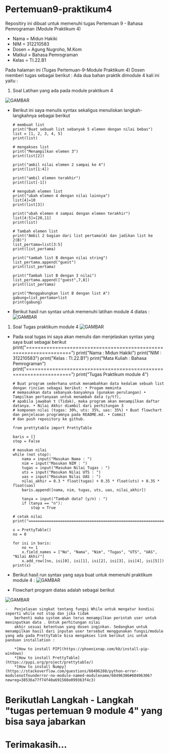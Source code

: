 
# Pertemuan9-praktikum4

Repositiry ini dibuat untuk memenuhi tugas Pertemuan 9 - Bahasa Pemrograman (Module Praktikum 4)

-   Nama    = Midun Hakiki
-   NIM     = 312210583
-   Dosen   = Agung Nugroho, M.Kom
-   Matkul  = Bahasa Pemrograman
-   Kelas   = TI.22.B1

Pada halaman ini (Tugas Pertemuan-9-Module Praktikum 4) Dosen memberi tugas sebagai berikut :
Ada dua bahan praktik dimodule 4 kali ini yaitu :

 1.   Soal Latihan yang ada pada module praktikum 4

![GAMBAR](GAMBAR/SoalLatihan.png)


 -  Berikut ini saya menulis syntax sekaligus menuliskan langkah-langkahnya sebagai berikut

        # membuat list
        print("Buat sebuah list sebanyak 5 elemen dengan nilai bebas")
        list = [1, 2, 3, 4, 5]
        print(list)

        # mengakses list
        print("Menampilkan elemen 3")
        print(list[2])

        print("ambil nilai elemen 2 sampai ke 4")
        print(list[1:4])

        print("ambil elemen terakhir")
        print(list[-1])

        # mengubah elemen list
        print("ubah elemen 4 dengan nilai lainnya")
        list[4]=10
        print(list[3])

        print("ubah elemen 4 sampai dengan elemen terakhir")
        list[4:5]=[20,11]
        print(list)

        # Tambah elemen list
        print("Ambil 2 bagian dari list pertama(A) dan jadikan list ke 2(B)")
        list_pertama=list[3:5]
        print(list_pertama)

        print("tambah list B dengan nilai string")
        list_pertama.append("guest")
        print(list_pertama)

        print("Tambah list B dengan 3 nilai")
        list_pertama.append(["guest",7,8])
        print(list_pertama)

        print("Menggabungkan list B dengan list A")
        gabung=list_pertama+list
        print(gabung)

 -  Berikut hasil run syntax untuk memenuhi latihan module 4 diatas :
![GAMBAR](GAMBAR/Gambar3.png)

 1.  Soal Tugas praktikum module 4
![GAMBAR](GAMBAR/Tugas%20Pratikum.png)

 -  Pada soal tugas ini saya akan menulis dan menjelaskan syntax yang saya buat sebagai berikut
        print("===================================================================")
        print("Nama         :   Midun Hakiki")
        print("NIM          :   312210583")
        print("Kelas        :   TI.22.B1")
        print("Mata Kuliah  :   Bahasa Pemrograman")
        print("===================================================================")
        print("Tugas Praktikum module 4")

        # Buat program sederhana untuk menambahkan data kedalam sebuah list dengan rincian sebagai berikut: • Progam meminta
        # memasukkan data sebanyak-banyaknya (gunakan perulangan) • Tampilkan pertanyaan untuk menambah data (y/t?),
        # apabila jawaban t (Tidak), maka program akan menampilkan daftar datanya. • Nilai Akhir diambil dari perhitungan 3
        # komponen nilai (tugas: 30%, uts: 35%, uas: 35%) • Buat flowchart dan penjelasan programnya pada README.md. • Commit
        # dan push repository ke github.

        from prettytable import PrettyTable

        baris = []
        stop = False

        # masukan nilai
        while (not stop):
            nama = input("Masukan Nama : ")
            nim = input("Masukan NIM : ")
            tugas = input("Masukan Nilai Tugas : ")
            uts = input("Masukan Nilai UTS : ")
            uas = input("Masukan Nilai UAS : ")
            nilai_akhir = 0.3 * float(tugas) + 0.35 * float(uts) + 0.35 * float(uas)
            baris.append([nama, nim, tugas, uts, uas, nilai_akhir])

            tanya = input("Tambah data? (y/n) : ")
            if (tanya == "n"):
                stop = True

        # cetak nilai
        print("===================================================================")

        x = PrettyTable()
        no = 0

        for isi in baris:
            no += 1
            x.field_names = ["No", "Nama", "Nim", "Tugas", "UTS", "UAS", "Nilai Akhir"]
            x.add_row([no, isi[0], isi[1], isi[2], isi[3], isi[4], isi[5]])
        print(x)

    
 -  Berikut hasil run syntax yang saya buat untuk memenuhi praktikum module 4 :
![GAMBAR](GAMBAR/Gambar6.jpg)


 -  Flowchart program diatas adalah sebagai berikut

![GAMBAR](GAMBAR/Flowchart.png)

    -   Penjelasan singkat tentang fungsi While untuk mengatur kondisi seperti while not stop dan jika tidak
        berhenti maka system akan terus menampilkan perintah user untuk meninputkan data . Untuk perhitungan nilai
        akhir sesuai ketentuan yang dosen inginkan. Sedangkan untuk menampilkan hasil dari inputan user tersebut menggunakan fungsi/module yang ada pada PrettyTable bisa mengakses link berikut ini untuk panduan installation :

        *[How to install PIP](https://phoenixnap.com/kb/install-pip-windows)
        *[How to install PrettyTable](https://pypi.org/project/prettytable/)
        *[How to install Numpy](https://stackoverflow.com/questions/60496280/python-error-modulenotfounderror-no-module-named-modulename/60496306#60496306?newreg=38536a77f74f40a691560e099363f4c3)

#   Berikutlah Langkah - Langkah "tugas pertemuan 9 module 4" yang bisa saya jabarkan

#   Terimakasih...
